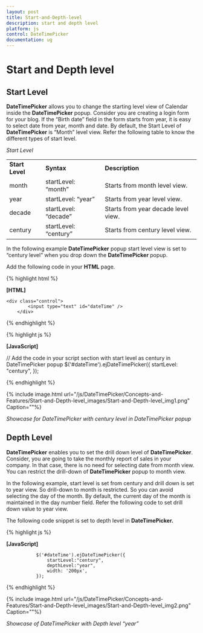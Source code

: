 ```yaml
---
layout: post
title: Start-and-Depth-level
description: start and depth level
platform: js
control: DateTimePicker
documentation: ug
---
```


# Start and Depth level

## Start Level

**DateTimePicker** allows you to change the starting level view of Calendar inside the **DateTimePicker** popup. Consider you are creating a login form for your blog. If the “Birth date” field in the form starts from year, it is easy to select date from year, month and date. By default, the Start Level of **DateTimePicker** is “Month” level view. Refer the following table to know the different types of start level.

_Start Level_

<table>
<tr>
<td>
<b>Start Level</b></td><td>
<b>Syntax</b></td><td>
<b>Description</b></td></tr>
<tr>
<td>
month</td><td>
startLevel: “month”</td><td>
Starts from month level view.</td></tr>
<tr>
<td>
year</td><td>
startLevel: “year”</td><td>
Starts from year level view.</td></tr>
<tr>
<td>
decade</td><td>
startLevel: “decade”</td><td>
Starts from year decade level view.</td></tr>
<tr>
<td>
century</td><td>
startLevel: “century”</td><td>
Starts from century level view.</td></tr>
</table>


In the following example **DateTimePicker** popup start level view is set to “century level” when you drop down the **DateTimePicker** popup.

Add the following code in your **HTML** page.

{% highlight html %}

  **[HTML]**
  
  	<div class="control">
	        <input type="text" id="dateTime" />
	    </div>

  {% endhighlight %}


  {% highlight js %}

  **[JavaScript]**
  
  // Add the code in your script section with start level as century in DateTimePicker popup
	        $('#dateTime').ejDateTimePicker({
	            startLevel: "century",
	        });

  {% endhighlight %}

{% include image.html url="/js/DateTimePicker/Concepts-and-Features/Start-and-Depth-level_images/Start-and-Depth-level_img1.png" Caption=""%}

_Showcase for DateTimePicker with century level in DateTimePicker popup_

## Depth Level

**DateTimePicker** enables you to set the drill down level of **DateTimePicker**. Consider, you are going to take the monthly report of sales in your company. In that case, there is no need for selecting date from month view. You can restrict the drill-down of **DateTimePicker** popup to month view.

In the following example, start level is set from century and drill down is set to year view. So drill-down to month is restricted. So you can avoid selecting the day of the month. By default, the current day of the month is maintained in the day number field. Refer the following code to set drill down value to year view.

The following code snippet is set to depth level in **DateTimePicker.**



{% highlight js %}

**[JavaScript]**

               $('#dateTime').ejDateTimePicker({  
                   startLevel:"century",
                   depthLevel:"year",
                   width: '200px', 
               });       


{% endhighlight %}



{% include image.html url="/js/DateTimePicker/Concepts-and-Features/Start-and-Depth-level_images/Start-and-Depth-level_img2.png" Caption=""%}

_Showcase of DateTimePicker with Depth level “year”_

